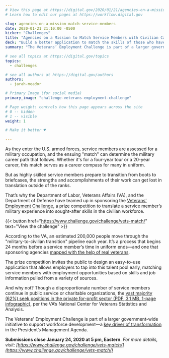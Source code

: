 ```yaml
---
# View this page at https://digital.gov/2020/01/21/agencies-on-a-mission-match-service-members
# Learn how to edit our pages at https://workflow.digital.gov

slug: agencies-on-a-mission-match-service-members
date: 2020-01-21 21:10:00 -0500
kicker: "Challenges"
title: "Agencies on a Mission to Match Service Members with Civilian Careers"
deck: "Build a better application to match the skills of those who have served in the military with employer needs."
summary: "The Veterans’ Employment Challenge is part of a larger government-wide initiative to support workforce development. **Submissions close January 24, 2020**."

# see all topics at https://digital.gov/topics
topics:
  - challenges

# see all authors at https://digital.gov/authors
authors:
  - jarah-meador

# Primary Image (for social media)
primary_image: "challenge-veterans-employment-challenge"

# Page weight: controls how this page appears across the site
# 0 -- hidden
# 1 -- visible
weight: 1

# Make it better ♥

---
```



As they enter the U.S. armed forces, service members are assessed for a military occupation, and the ensuing "match" can determine the military career path that follows. Whether it's for a four-year tour or a 20-year career, this match serves as a career compass for many in uniform.

But as highly skilled service members prepare to transition from boots to briefcases, the strengths and accomplishments of their work can get lost in translation outside of the ranks.

That’s why the Department of Labor, Veterans Affairs (VA), and the Department of Defense have teamed up in sponsoring the [Veterans' Employment Challenge](https://www.challenge.gov/challenge/vets-match/), a prize competition to translate a service member’s military experience into sought-after skills in the civilian workforce.

{{< button href="https://www.challenge.gov/challenge/vets-match/" text="View the challenge" >}}

According to the VA, an estimated 200,000 people move through the "military-to-civilian transition" pipeline each year. It’s a process that begins 24 months before a service member’s time in uniform ends—and one that sponsoring agencies [mapped with the help of real veterans](https://www.performance.gov/mapping-cx-journey/).

The prize competition invites the public to design an easy-to-use application that allows employers to tap into this talent pool early, matching service members with employment opportunities based on skills and job information pulled from a variety of sources.

And why not? Though a disproportionate number of service members continue in public service or charitable organizations, the [vast majority (62%) seek positions in the private for-profit sector (PDF, 3.1 MB, 1-page infographic)](https://www.va.gov/vetdata/docs/Quickfacts/Veterans_Day_201916.pdf), per the VA’s National Center for Veterans Statistics and Analysis.

The Veterans' Employment Challenge is part of a larger government-wide initiative to support workforce development—a [key driver of transformation](https://www.performance.gov/CAP/workforce/) in the President’s Management Agenda.

**Submissions close January 24, 2020 at 5 pm, Eastern**. _For more details, visit: [https://www.challenge.gov/challenge/vets-match/](https://www.challenge.gov/challenge/vets-match/)_ 
